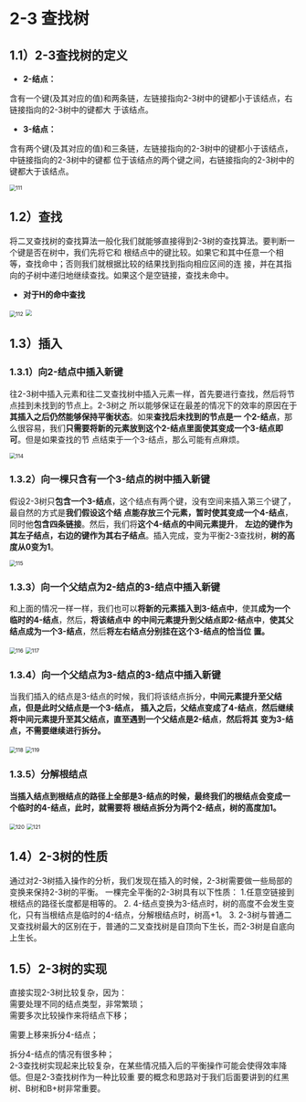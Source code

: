 #  2-3 查找树

## 1.1）2-3查找树的定义

- **2-结点：**

含有一个键(及其对应的值)和两条链，左链接指向2-3树中的键都小于该结点，右链接指向的2-3树中的键都大
于该结点。

- **3-结点：**

含有两个键(及其对应的值)和三条链，左链接指向的2-3树中的键都小于该结点，中链接指向的2-3树中的键都
位于该结点的两个键之间，右链接指向的2-3树中的键都大于该结点。

<img src="images/111.png" alt="111" style="zoom: 67%;" />

## 1.2）查找

将二叉查找树的查找算法一般化我们就能够直接得到2-3树的查找算法。要判断一个键是否在树中，我们先将它和
根结点中的键比较。如果它和其中任意一个相等，查找命中；否则我们就根据比较的结果找到指向相应区间的连
接，并在其指向的子树中递归地继续查找。如果这个是空链接，查找未命中。

- **对于H的命中查找**

<img src="images\112.png" alt="112" style="zoom:67%;" />

<img src="images/113.png" style="zoom:67%;" />



## 1.3）插入

### 1.3.1）向2-结点中插入新键

往2-3树中插入元素和往二叉查找树中插入元素一样，首先要进行查找，然后将节点挂到未找到的节点上。2-3树之
所以能够保证在最差的情况下的效率的原因在于**其插入之后仍然能够保持平衡状态**。如果**查找后未找到的节点是一**
**个2-结点**，那么很容易，我们**只需要将新的元素放到这个2-结点里面使其变成一个3-结点即可**。但是如果查找的节
点结束于一个3-结点，那么可能有点麻烦。

<img src="images/114.png" alt="114" style="zoom:67%;" />

### 1.3.2）向一棵只含有一个3-结点的树中插入新键

假设2-3树只**包含一个3-结点**，这个结点有两个键，没有空间来插入第三个键了，最自然的方式是**我们假设这个结**
**点能存放三个元素，暂时使其变成一个4-结点**，同时他**包含四条链接**。然后，我们将**这个4-结点的中间元素提升**，
**左边的键作为其左子结点，右边的键作为其右子结点**。插入完成，变为平衡2-3查找树，**树的高度从0变为1**。

<img src="images/115.png" alt="115" style="zoom:67%;" />

### 1.3.3）向一个父结点为2-结点的3-结点中插入新键

和上面的情况一样一样，我们也可以**将新的元素插入到3-结点中**，使其**成为一个临时的4-结点**，然后，**将该结点中**
**的中间元素提升到父结点即2-结点中**，**使其父结点成为一个3-结点**，然后**将左右结点分别挂在这个3-结点的恰当位**
**置。**

<img src="images/116.png" alt="116" style="zoom:67%;" />

<img src="images/117.png" alt="117" style="zoom:67%;" />

### 1.3.4）向一个父结点为3-结点的3-结点中插入新键

当我们插入的结点是3-结点的时候，我们将该结点拆分，**中间元素提升至父结点，但是此时父结点是一个3-结点，**
**插入之后，父结点变成了4-结点**，**然后继续将中间元素提升至其父结点，直至遇到一个父结点是2-结点**，**然后将其**
**变为3-结点，不需要继续进行拆分。**

<img src="images/118.png" alt="118" style="zoom:67%;" />



<img src="images/119.png" alt="119" style="zoom:67%;" />

### 1.3.5）分解根结点

**当插入结点到根结点的路径上全部是3-结点的时候，最终我们的根结点会变成一个临时的4-结点，此时，就需要将**
**根结点拆分为两个2-结点，树的高度加1。**

<img src="images/120.png" alt="120" style="zoom:67%;" />



<img src="images/121.png" alt="121" style="zoom:67%;" />

## 1.4）2-3树的性质

通过对2-3树插入操作的分析，我们发现在插入的时候，2-3树需要做一些局部的变换来保持2-3树的平衡。
一棵完全平衡的2-3树具有以下性质：
1.任意空链接到根结点的路径长度都是相等的。
2. 4-结点变换为3-结点时，树的高度不会发生变化，只有当根结点是临时的4-结点，分解根结点时，树高+1。
3. 2-3树与普通二叉查找树最大的区别在于，普通的二叉查找树是自顶向下生长，而2-3树是自底向上生长。

## 1.5）2-3树的实现

直接实现2-3树比较复杂，因为：     
需要处理不同的结点类型，非常繁琐；    
需要多次比较操作来将结点下移；       

需要上移来拆分4-结点；                      

拆分4-结点的情况有很多种；             
2-3查找树实现起来比较复杂，在某些情况插入后的平衡操作可能会使得效率降低。但是2-3查找树作为一种比较重      要的概念和思路对于我们后面要讲到的红黑树、B树和B+树非常重要。     































